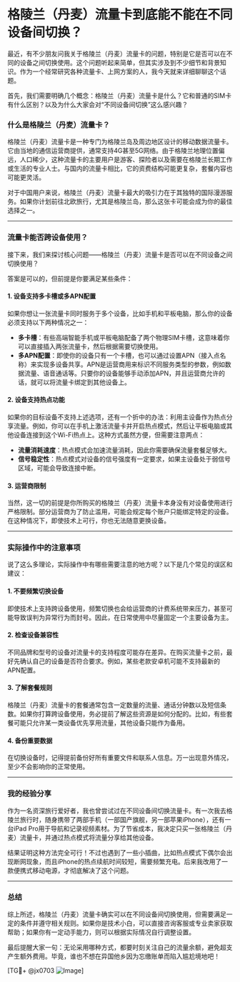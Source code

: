 # 格陵兰（丹麦）流量卡到底能不能在不同设备间切换？

最近，有不少朋友问我关于格陵兰（丹麦）流量卡的问题，特别是它是否可以在不同的设备之间切换使用。这个问题听起来简单，但其实涉及到不少细节和背景知识。作为一个经常研究各种流量卡、上网方案的人，我今天就来详细聊聊这个话题。

首先，我们需要明确几个概念：格陵兰（丹麦）流量卡是什么？它和普通的SIM卡有什么区别？以及为什么大家会对“不同设备间切换”这么感兴趣？

### 什么是格陵兰（丹麦）流量卡？

格陵兰（丹麦）流量卡是一种专门为格陵兰岛及周边地区设计的移动数据流量卡。它由当地的通信运营商提供，通常支持4G甚至5G网络。由于格陵兰地理位置偏远，人口稀少，这种流量卡的主要用户是游客、探险者以及需要在格陵兰长期工作或生活的专业人士。与国内的流量卡相比，它的资费结构可能更复杂，套餐内容也可能更灵活。

对于中国用户来说，格陵兰（丹麦）流量卡最大的吸引力在于其独特的国际漫游服务。如果你计划前往北欧旅行，尤其是格陵兰岛，那么这张卡可能会成为你的最佳选择之一。

---

### 流量卡能否跨设备使用？

接下来，我们来探讨核心问题——格陵兰（丹麦）流量卡是否可以在不同设备之间切换使用？

答案是可以的，但前提是你要满足某些条件：

#### 1. **设备支持多卡槽或多APN配置**
   如果你想让一张流量卡同时服务于多个设备，比如手机和平板电脑，那么你的设备必须支持以下两种情况之一：
   
   - **多卡槽**：有些高端智能手机或平板电脑配备了两个物理SIM卡槽，这意味着你可以直接插入两张流量卡，然后根据需要切换使用。
   - **多APN配置**：即使你的设备只有一个卡槽，也可以通过设置APN（接入点名称）来实现多设备共享。APN是运营商用来标识不同服务类型的参数，例如数据流量、语音通话等。只要你的设备能够手动添加APN，并且运营商允许的话，就可以将流量卡绑定到其他设备上。

#### 2. **设备支持热点功能**
   如果你的目标设备不支持上述选项，还有一个折中的办法：利用主设备作为热点分享流量。例如，你可以在手机上激活流量卡并开启热点模式，然后让平板电脑或其他设备连接到这个Wi-Fi热点上。这种方式虽然方便，但需要注意两点：
   
   - **流量消耗速度**：热点模式会加速流量消耗，因此你需要确保流量套餐足够大。
   - **信号稳定性**：热点模式对设备的信号强度有一定要求，如果主设备处于弱信号区域，可能会导致连接中断。

#### 3. **运营商限制**
   当然，这一切的前提是你所购买的格陵兰（丹麦）流量卡本身没有对设备使用进行严格限制。部分运营商为了防止滥用，可能会规定每个账户只能绑定特定的设备。在这种情况下，即使技术上可行，你也无法随意更换设备。

---

### 实际操作中的注意事项

说了这么多理论，实际操作中有哪些需要注意的地方呢？以下是几个常见的误区和建议：

#### 1. **不要频繁切换设备**
   即使技术上支持跨设备使用，频繁切换也会给运营商的计费系统带来压力，甚至可能导致误判为异常行为而封号。因此，在日常使用中尽量固定一个主要设备为主。

#### 2. **检查设备兼容性**
   不同品牌和型号的设备对流量卡的支持程度可能存在差异。在购买流量卡之前，最好先确认自己的设备是否符合要求。例如，某些老款安卓机可能不支持最新的APN配置。

#### 3. **了解套餐规则**
   格陵兰（丹麦）流量卡的套餐通常包含一定数量的流量、通话分钟数以及短信条数。如果你打算跨设备使用，务必提前了解这些资源是如何分配的。比如，有些套餐可能只允许某一类设备优先享用流量，其他设备只能作为备用。

#### 4. **备份重要数据**
   在切换设备时，记得提前备份好所有重要文件和联系人信息。万一出现意外情况，至少不会影响你的正常使用。

---

### 我的经验分享

作为一名资深旅行爱好者，我也曾尝试过在不同设备间切换流量卡。有一次我去格陵兰旅行时，随身携带了两部手机（一部国产旗舰，另一部苹果iPhone），还有一台iPad Pro用于导航和记录视频素材。为了节省成本，我决定只买一张格陵兰（丹麦）流量卡，并通过热点模式将流量分享给其他设备。

结果证明这种方法完全可行！不过也遇到了一些小插曲，比如热点模式下偶尔会出现断网现象，而且iPhone的热点续航时间较短，需要频繁充电。后来我改用了一款便携式移动电源，才彻底解决了这个问题。

---

### 总结

综上所述，格陵兰（丹麦）流量卡确实可以在不同设备间切换使用，但需要满足一定的条件并遵守相关规则。如果你是技术小白，可以直接咨询客服或专业卖家获取帮助；如果你有一定动手能力，则可以根据实际情况自行调整设置。

最后提醒大家一句：无论采用哪种方式，都要时刻关注自己的流量余额，避免超支产生额外费用。毕竟，谁也不想在异国他乡因为忘缴账单而陷入尴尬境地吧！

[TG💪+ @jx0703 ![Image](https://github.com/user-attachments/assets/dbca1d08-cadb-493c-b0ec-ad6f7a83f270)]